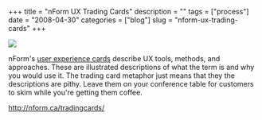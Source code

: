 +++
title = "nForm UX Trading Cards"
description = ""
tags = ["process"]
date = "2008-04-30"
categories = ["blog"]
slug = "nform-ux-trading-cards"
+++



  <div class="notebook-screenshot"><a href="http://nform.ca/tradingcards/"><img src="http://media.konigi.com/bluga/wt481857299d37e.jpg"/></a></div><p>nForm's <a href="http://nform.ca/tradingcards/">user experience cards</a> describe UX tools, methods, and approaches. These are illustrated descriptions of what the term is and why you would use it. The trading card metaphor just means that they the descriptions are pithy. Leave them on your conference table for customers to skim while you're getting them coffee.</p>
    
  <a href="http://nform.ca/tradingcards/">http://nform.ca/tradingcards/</a>
